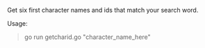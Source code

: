 Get six first character names and ids that match your search word.

Usage:
>go run getcharid.go "character_name_here"
